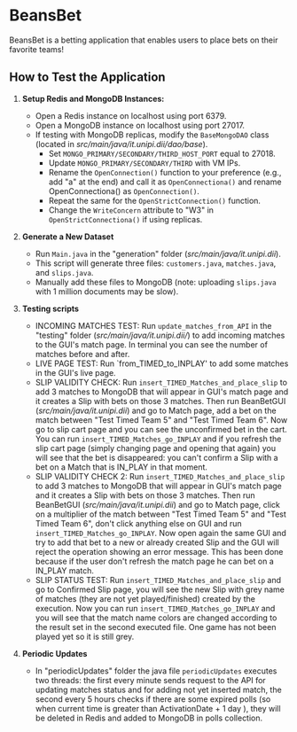 # BeansBet
BeansBet is a betting application that enables users to place bets on their favorite teams!

## How to Test the Application

1. **Setup Redis and MongoDB Instances:**
    - Open a Redis instance on localhost using port 6379.
    - Open a MongoDB instance on localhost using port 27017.
    - If testing with MongoDB replicas, modify the `BaseMongoDAO` class (located in _src/main/java/it.unipi.dii/dao/base_).
        - Set `MONGO_PRIMARY/SECONDARY/THIRD_HOST_PORT` equal to 27018.
        - Update `MONGO_PRIMARY/SECONDARY/THIRD` with VM IPs.
        - Rename the `OpenConnection()` function to your preference (e.g., add "a" at the end) and call it as `OpenConnectiona()` and rename OpenConnectiona() as `OpenConnection()`.
        - Repeat the same for the `OpenStrictConnection()` function.
        - Change the `WriteConcern` attribute to "W3" in `OpenStrictConnectiona()` if using replicas.

2. **Generate a New Dataset**
    - Run `Main.java` in the "generation" folder (_src/main/java/it.unipi.dii_).
    - This script will generate three files: `customers.java`, `matches.java`, and `slips.java`.
    - Manually add these files to MongoDB (note: uploading `slips.java` with 1 million documents may be slow).

3. **Testing scripts**
    - INCOMING MATCHES TEST: Run `update_matches_from_API` in the "testing" folder (_src/main/java/it.unipi.dii/_) to add incoming matches to the GUI's match page. In terminal you can see the number of matches before and after.
    - LIVE PAGE TEST: Run `from_TIMED_to_INPLAY' to add some matches in the GUI's live page.
    - SLIP VALIDITY CHECK: Run `insert_TIMED_Matches_and_place_slip` to add 3 matches to MongoDB that will appear in GUI's match page and it creates a Slip with bets on those 3 matches. Then run BeanBetGUI (_src/main/java/it.unipi.dii_) and go to Match page, add a bet on the match between "Test Timed Team 5" and "Test Timed Team 6". Now go to slip cart page and you can see the unconfirmed bet in the cart. You can run `insert_TIMED_Matches_go_INPLAY` and if you refresh the slip cart page (simply changing page and opening that again) you will see that the bet is disappeared: you can't confirm a Slip with a bet on a Match that is IN_PLAY in that moment.
    - SLIP VALIDITY CHECK 2: Run `insert_TIMED_Matches_and_place_slip` to add 3 matches to MongoDB that will appear in GUI's match page and it creates a Slip with bets on those 3 matches. Then run BeanBetGUI (_src/main/java/it.unipi.dii_) and go to Match page, click on a multiplier of the match between "Test Timed Team 5" and "Test Timed Team 6", don't click anything else on GUI and run `insert_TIMED_Matches_go_INPLAY`. Now open again the same GUI and try to add that bet to a new or already created Slip and the GUI will reject the operation showing an error message. This has been done because if the user don't refresh the match page he can bet on a IN_PLAY match.
    - SLIP STATUS TEST: Run `insert_TIMED_Matches_and_place_slip` and go to Confirmed Slip page, you will see the new Slip with grey name of matches (they are not yet played/finished) created by the execution. Now you can run `insert_TIMED_Matches_go_INPLAY` and you will see that the match name colors are changed according to the result set in the second executed file. One game has not been played yet so it is still grey.

4. **Periodic Updates**
    - In "periodicUpdates" folder the java file `periodicUpdates` executes two threads: the first every minute sends request to the API for updating matches status and for adding not yet inserted match, the second every 5 hours checks if there are some expired polls (so when current time is greater than ActivationDate + 1 day ), they will be deleted in Redis and added to MongoDB in polls collection.

